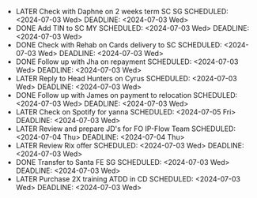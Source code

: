 - LATER Check with Daphne on 2 weeks term SC SG
  SCHEDULED: <2024-07-03 Wed>
  DEADLINE: <2024-07-03 Wed>
- DONE Add TIN to SC MY
  SCHEDULED: <2024-07-03 Wed>
  DEADLINE: <2024-07-03 Wed>
- DONE Check with Rehab on Cards delivery to SC
  SCHEDULED: <2024-07-03 Wed>
  DEADLINE: <2024-07-03 Wed>
- DONE Follow up with Jha on repayment
  SCHEDULED: <2024-07-03 Wed>
  DEADLINE: <2024-07-03 Wed>
- LATER Reply to Head Hunters on Cyrus
  SCHEDULED: <2024-07-03 Wed>
  DEADLINE: <2024-07-03 Wed>
- DONE Follow up with James on payment to relocation
  SCHEDULED: <2024-07-03 Wed>
  DEADLINE: <2024-07-03 Wed>
- LATER Check on Spotify for yanna
  SCHEDULED: <2024-07-05 Fri>
  DEADLINE: <2024-07-03 Wed>
- LATER Review and prepare JD's for FO IP-Flow Team
  SCHEDULED: <2024-07-04 Thu>
  DEADLINE: <2024-07-04 Thu>
- LATER Review Rix offer
  SCHEDULED: <2024-07-03 Wed>
  DEADLINE: <2024-07-03 Wed>
- DONE Transfer to Santa FE SG
  SCHEDULED: <2024-07-03 Wed>
  DEADLINE: <2024-07-03 Wed>
- LATER Purchase 2X training ATDD in CD
  SCHEDULED: <2024-07-03 Wed>
  DEADLINE: <2024-07-03 Wed>